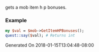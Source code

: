gets a mob item h p bonuses.
### Example

```perl
my $val = $mob->GetItemHPBonuses();
quest::say($val); # Returns int
```


Generated On 2018-01-15T13:04:48-08:00